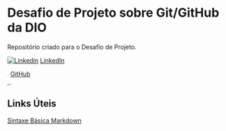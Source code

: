 #  Desafio de Projeto sobre Git/GitHub da DIO

Repositório criado para o Desafio de Projeto.

[<img src="https://cdn-icons-png.flaticon.com/512/3536/3536505.png" alt="Linkedin" style="size 10px;" />](https://www.linkedin.com/in/isaac-correia-dos-santos-39971b219/) [LinkedIn](https://www.linkedin.com/in/isaac-correia-dos-santos-39971b219/) 

[<img src="https://cdn-icons-png.flaticon.com/512/3291/3291695.png" alt="GitHub" style="zoom:5%;" />](https://github.com/IsaacCSantos) [GitHub](https://github.com/IsaacCSantos)



<img src="https://hermes.digitalinnovation.one/assets/diome/logo.png" alt="Dio" style="zoom: 25%;" />

## Links Úteis

[Sintaxe Básica Markdown](https://markdownguide.org/basic-syntax/)









